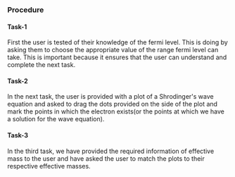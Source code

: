 ### Procedure

#### Task-1
First the user is tested of their knowledge of the fermi level. This is doing by asking them to choose the appropriate value of the range fermi level can take. This is important because it ensures that the user can understand and complete the next task.<br>

#### Task-2
In the next task, the user is provided with a plot of a Shrodinger's wave equation and asked to drag the dots provided on the side of the plot and mark the points in which the electron exists(or the points at which we have a solution for the wave equation).<br>

#### Task-3
In the third task, we have provided the required information of effective mass to the user and have asked the user to match the plots to their respective effective masses.
